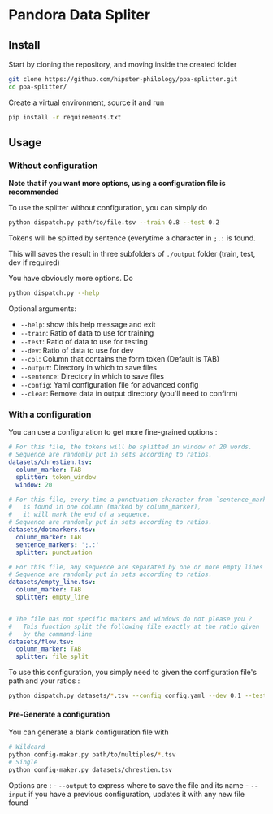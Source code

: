Pandora Data Spliter
====================


## Install

Start by cloning the repository, and moving inside the created folder

```bash
git clone https://github.com/hipster-philology/ppa-splitter.git
cd ppa-splitter/
```

Create a virtual environment, source it and run

```bash
pip install -r requirements.txt
```

## Usage

### Without configuration

**Note that if you want more options, using a configuration file is recommended**

To use the splitter without configuration, you can simply do

```bash
python dispatch.py path/to/file.tsv --train 0.8 --test 0.2
```

Tokens will be splitted by sentence (everytime a character in `;.:` is found.

This will saves the result in three subfolders of `./output` folder (train, test, dev if required)

You have obviously more options. Do

```bash
python dispatch.py --help
```

Optional arguments:

- `--help`: show this help message and exit
- `--train`: Ratio of data to use for training
- `--test`: Ratio of data to use for testing
- `--dev`: Ratio of data to use for dev
- `--col`: Column that contains the form token (Default is TAB)
- `--output`: Directory in which to save files
- `--sentence`: Directory in which to save files
- `--config`: Yaml configuration file for advanced config
- `--clear`: Remove data in output directory (you'll need to confirm)

### With a configuration

You can use a configuration to get more fine-grained options :

```yaml
# For this file, the tokens will be splitted in window of 20 words.
# Sequence are randomly put in sets according to ratios.
datasets/chrestien.tsv:
  column_marker: TAB
  splitter: token_window
  window: 20

# For this file, every time a punctuation character from `sentence_markers`
#   is found in one column (marked by column_marker),
#   it will mark the end of a sequence.
# Sequence are randomly put in sets according to ratios.
datasets/dotmarkers.tsv:
  column_marker: TAB
  sentence_markers: ';.:'
  splitter: punctuation

# For this file, any sequence are separated by one or more empty lines
# Sequence are randomly put in sets according to ratios.
datasets/empty_line.tsv:
  column_marker: TAB
  splitter: empty_line


# The file has not specific markers and windows do not please you ?
#   This function split the following file exactly at the ratio given
#   by the command-line
datasets/flow.tsv:
  column_marker: TAB
  splitter: file_split
```

To use this configuration, you simply need to given the configuration file's path
and your ratios :

```bash
python dispatch.py datasets/*.tsv --config config.yaml --dev 0.1 --test 0.2
```

#### Pre-Generate a configuration
You can generate a blank configuration file with

```bash
# Wildcard
python config-maker.py path/to/multiples/*.tsv
# Single
python config-maker.py datasets/chrestien.tsv
```

Options are :
    - `--output` to express where to save the file and its name
    - `--input` if you have a previous configuration, updates it
    with any new file found